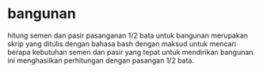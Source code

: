 # bangunan
hitung semen dan pasir pasanganan 1/2 bata untuk bangunan
merupakan skrip yang ditulis dengan bahasa bash dengan maksud untuk mencari berapa kebutuhan semen 
dan pasir yang tepat untuk mendirikan bangunan. ini menghasilkan perhitungan dengan pasangan 
1/2 bata.
